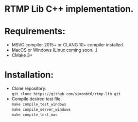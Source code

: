 # RTMP Lib C++ implementation.

# Requirements:
- MSVC compiler 2015+ or CLANG 10+ compiler installed.
- MacOS or Windows (Linux coming soon...)
- CMake 3+

# Installation:
- Clone repository.  
```git clone https://github.com/simonbt6/rtmp-lib.git```
- Compile desired test file.  
```make compile_test_windows```  
```make compile_server_windows```  
```make compile_test_mac```  